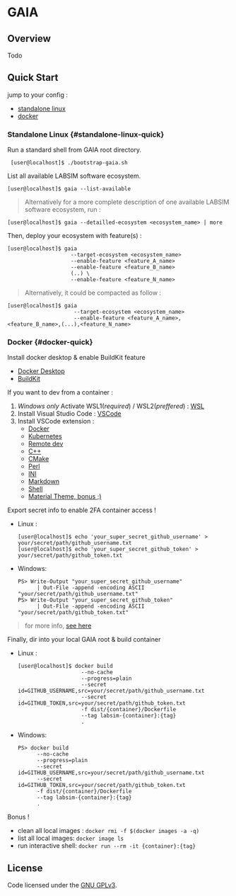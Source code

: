 # GAIA

## Overview

Todo

## Quick Start

jump to your config :

- [standalone linux](#standalone-linux-quick)
- [docker](#docker-quick)

### Standalone Linux {#standalone-linux-quick}

Run a standard shell from GAIA root directory.

```console
 [user@localhost]$ ./bootstrap-gaia.sh
```

List all available LABSIM software ecosystem.

```console
[user@localhost]$ gaia --list-available
```

> Alternatively for a more complete description of one available LABSIM software ecosystem, run :

```console
[user@localhost]$ gaia --detailled-ecosystem <ecosystem_name> | more
```

Then, deploy your ecosystem with feature(s) :

```console
[user@localhost]$ gaia
                    --target-ecosystem <ecosystem_name>
                    --enable-feature <feature_A_name>
                    --enable-feature <feature_B_name>
                    (..) \
                    --enable-feature <feature_N_name>
```

> Alternatively, it could be compacted as follow :

 ```console
 [user@localhost]$ gaia
                      --target-ecosystem <ecosystem_name>
                      --enable-feature <feature_A_name>,<feature_B_name>,(...),<feature_N_name>
```

### Docker {#docker-quick}

Install docker desktop & enable BuildKit feature

- [Docker Desktop](https://www.docker.com/products/docker-desktop)
- [BuildKit](https://docs.docker.com/develop/develop-images/build_enhancements/#to-enable-buildkit-builds)

If you want to dev from a container :

1. _*Windows only*_ Activate WSL1(_required_) / WSL2(*preffered*) : [WSL](https://docs.microsoft.com/fr-fr/windows/wsl/install-win10)
2. Install Visual Studio Code : [VSCode](https://code.visualstudio.com/)
3. Install VSCode extension :
   - [Docker](https://marketplace.visualstudio.com/items?itemName=ms-azuretools.vscode-docker)
   - [Kubernetes](https://marketplace.visualstudio.com/items?itemName=ms-kubernetes-tools.vscode-kubernetes-tools)
   - [Remote dev](https://marketplace.visualstudio.com/items?itemName=ms-vscode-remote.vscode-remote-extensionpack)
   - [C++](https://marketplace.visualstudio.com/items?itemName=ms-vscode.cpptools)
   - [CMake](https://marketplace.visualstudio.com/items?itemName=ms-vscode.cmake-tools)
   - [Perl](https://marketplace.visualstudio.com/items?itemName=d9705996.perl-toolbox)
   - [INI](https://marketplace.visualstudio.com/items?itemName=DavidWang.ini-for-vscode)
   - [Markdown](https://marketplace.visualstudio.com/items?itemName=DavidAnson.vscode-markdownlint)
   - [Shell](https://marketplace.visualstudio.com/items?itemName=jeff-hykin.better-shellscript-syntax)
   - [Material Theme, bonus ;)](https://marketplace.visualstudio.com/items?itemName=Equinusocio.vsc-material-theme)

Export secret info to enable 2FA container access !

- Linux :

  ```console
  [user@localhost]$ echo 'your_super_secret_github_username' > your/secret/path/github_username.txt
  [user@localhost]$ echo 'your_super_secret_github_token' > your/secret/path/github_token.txt
  ```

- Windows:

  ```console
  PS> Write-Output "your_super_secret_github_username"
        | Out-File -append -encoding ASCII "your/secret/path/github_username.txt"
  PS> Write-Output "your_super_secret_github_token"
        | Out-File -append -encoding ASCII "your/secret/path/github_token.txt"
  ```

> for more info, [see here](https://help.github.com/en/github/authenticating-to-github/creating-a-personal-access-token-for-the-command-line)


Finally, dir into your local GAIA root & build container

- Linux :

  ```console
  [user@localhost]$ docker build
                      --no-cache
                      --progress=plain
                      --secret id=GITHUB_USERNAME,src=your/secret/path/github_username.txt
                      --secret id=GITHUB_TOKEN,src=your/secret/path/github_token.txt
                      -f dist/{container}/Dockerfile
                      --tag labsim-{container}:{tag}
                      .
  ```

- Windows:

  ```console
  PS> docker build
        --no-cache
        --progress=plain
        --secret id=GITHUB_USERNAME,src=your/secret/path/github_username.txt
        --secret id=GITHUB_TOKEN,src=your/secret/path/github_token.txt
        -f dist/{container}/Dockerfile
        --tag labsim-{container}:{tag}
        .
  ```

Bonus !

- clean all local images : `docker rmi -f $(docker images -a -q)`
- list all local images: `docker image ls`
- run interactive shell: `docker run --rm -it {container}:{tag}`

## License

Code licensed under the [GNU GPLv3](COPYING).
